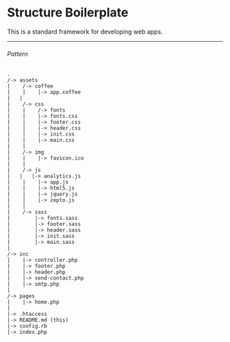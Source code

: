 Structure Boilerplate
=====================

This is a standard framework for developing web apps.

---


###### Pattern

    .
    /-> assets
    |    /-> coffee
    |    |    |-> app.coffee
    |   |
    |    /-> css
    |    |    /-> fonts
    |    |    |-> fonts.css
    |    |    |-> footer.css
    |    |    |-> header.css
    |    |    |-> init.css
    |    |    |-> main.css
    |    |
    |    /-> img
    |    |    |-> favicon.ico
    |    |
    |    /-> js
    |   |   |-> analytics.js
    |    |    |-> app.js
    |    |    |-> html5.js
    |    |    |-> jquery.js
    |    |    |-> zepto.js
    |    |
    |    /-> sass
    |        |-> fonts.sass
    |        |-> footer.sass
    |        |-> header.sass
    |        |-> init.sass
    |        |-> main.sass
    |
    /-> inc
    |    |-> controller.php
    |    |-> footer.php
    |    |-> header.php
    |    |-> send-contact.php
    |    |-> smtp.php
    |
    /-> pages
    |    |-> home.php
    |
    |-> .htaccess
    |-> README.md (this)
    |-> config.rb
    |-> index.php

